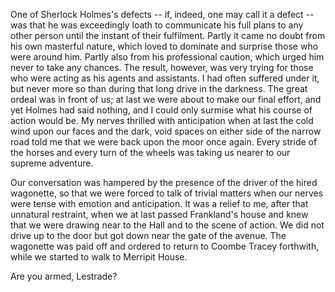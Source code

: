 One of Sherlock Holmes's defects -- if, indeed, one may call it a
defect -- was that he was exceedingly loath to communicate his full plans
to any other person until the instant of their fulfilment. Partly it
came no doubt from his own masterful nature, which loved to dominate and
surprise those who were around him. Partly also from his professional
caution, which urged him never to take any chances. The result, however,
was very trying for those who were acting as his agents and assistants.
I had often suffered under it, but never more so than during that long
drive in the darkness. The great ordeal was in front of us; at last we
were about to make our final effort, and yet Holmes had said nothing,
and I could only surmise what his course of action would be. My nerves
thrilled with anticipation when at last the cold wind upon our faces and
the dark, void spaces on either side of the narrow road told me that we
were back upon the moor once again. Every stride of the horses and every
turn of the wheels was taking us nearer to our supreme adventure.

Our conversation was hampered by the presence of the driver of the hired
wagonette, so that we were forced to talk of trivial matters when our
nerves were tense with emotion and anticipation. It was a relief to me,
after that unnatural restraint, when we at last passed Frankland's
house and knew that we were drawing near to the Hall and to the scene of
action. We did not drive up to the door but got down near the gate of
the avenue. The wagonette was paid off and ordered to return to Coombe
Tracey forthwith, while we started to walk to Merripit House.

Are you armed, Lestrade?

